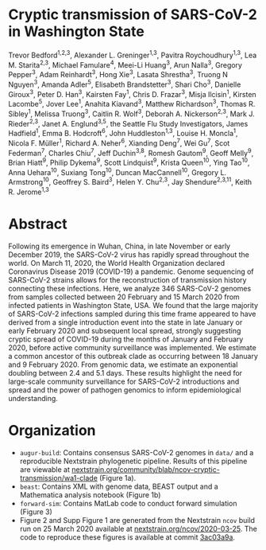 # Cryptic transmission of SARS-CoV-2 in Washington State

Trevor Bedford<sup>1,2,3</sup>, Alexander L. Greninger<sup>1,3</sup>, Pavitra Roychoudhury<sup>1,3</sup>, Lea M. Starita<sup>2,3</sup>, Michael Famulare<sup>4</sup>, Meei-Li Huang<sup>3</sup>, Arun Nalla<sup>3</sup>, Gregory Pepper<sup>3</sup>, Adam Reinhardt<sup>3</sup>, Hong Xie<sup>3</sup>, Lasata Shrestha<sup>3</sup>, Truong N Nguyen<sup>3</sup>, Amanda Adler<sup>5</sup>, Elisabeth Brandstetter<sup>3</sup>, Shari Cho<sup>3</sup>, Danielle Giroux<sup>3</sup>, Peter D. Han<sup>3</sup>, Kairsten Fay<sup>1</sup>, Chris D. Frazar<sup>3</sup>, Misja Ilcisin<sup>1</sup>, Kirsten Lacombe<sup>5</sup>, Jover Lee<sup>1</sup>, Anahita Kiavand<sup>3</sup>, Matthew Richardson<sup>3</sup>, Thomas R. Sibley<sup>1</sup>, Melissa Truong<sup>3</sup>, Caitlin R. Wolf<sup>3</sup>, Deborah A. Nickerson<sup>2,3</sup>, Mark J. Rieder<sup>2,3</sup>, Janet A. Englund<sup>3,5</sup>, the Seattle Flu Study Investigators, James Hadfield<sup>1</sup>, Emma B. Hodcroft<sup>6</sup>, John Huddleston<sup>1,3</sup>, Louise H. Moncla<sup>1</sup>, Nicola F. Müller<sup>1</sup>, Richard A. Neher<sup>6</sup>, Xianding Deng<sup>7</sup>, Wei Gu<sup>7</sup>, Scot Federman<sup>7</sup>, Charles Chiu<sup>7</sup>, Jeff Duchin<sup>3,8</sup>, Romesh Gautom<sup>9</sup>, Geoff Melly<sup>9</sup>, Brian Hiatt<sup>9</sup>, Philip Dykema<sup>9</sup>, Scott Lindquist<sup>9</sup>, Krista Queen<sup>10</sup>, Ying Tao<sup>10</sup>, Anna Uehara<sup>10</sup>, Suxiang Tong<sup>10</sup>, Duncan MacCannell<sup>10</sup>, Gregory L. Armstrong<sup>10</sup>, Geoffrey S. Baird<sup>3</sup>, Helen Y. Chu<sup>2,3</sup>, Jay Shendure<sup>2,3,11</sup>, Keith R. Jerome<sup>1,3</sup>

# Abstract

Following its emergence in Wuhan, China, in late November or early December 2019, the SARS-CoV-2 virus has rapidly spread throughout the world. On March 11, 2020, the World Health Organization declared Coronavirus Disease 2019 (COVID-19) a pandemic. Genome sequencing of SARS-CoV-2 strains allows for the reconstruction of transmission history connecting these infections. Here, we analyze 346 SARS-CoV-2 genomes from samples collected between 20 February and 15 March 2020 from infected patients in Washington State, USA. We found that the large majority of SARS-CoV-2 infections sampled during this time frame appeared to have derived from a single introduction event into the state in late January or early February 2020 and subsequent local spread, strongly suggesting cryptic spread of COVID-19 during the months of January and February 2020, before active community surveillance was implemented. We estimate a common ancestor of this outbreak clade as occurring between 18 January and 9 February 2020. From genomic data, we estimate an exponential doubling between 2.4 and 5.1 days. These results highlight the need for large-scale community surveillance for SARS-CoV-2 introductions and spread and the power of pathogen genomics to inform epidemiological understanding.

# Organization

* `augur-build`: Contains consensus SARS-CoV-2 genomes in `data/` and a reproducible Nextstrain phylogenetic pipeline. Results of this pipeline are viewable at [nextstrain.org/community/blab/ncov-cryptic-transmission/wa1-clade](https://nextstrain.org/community/blab/ncov-cryptic-transmission/wa1-clade) (Figure 1a).
* `beast`: Contains XML with genome data, BEAST output and a Mathematica analysis notebook (Figure 1b)
* `forward-sim`: Contains MatLab code to conduct forward simulation (Figure 3)
* Figure 2 and Supp Figure 1 are generated from the Nextstrain `ncov` build run on 25 March 2020 available at [nextstrain.org/ncov/2020-03-25](https://nextstrain.org/ncov/2020-03-25). The code to reproduce these figures is available at commit [3ac03a9a](https://github.com/nextstrain/ncov/tree/3ac03a9a80dc4dd28aa8e44dd1312e6531f3a6ea).
